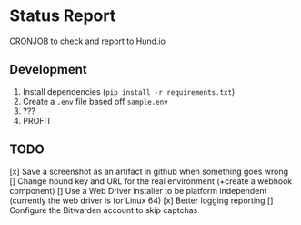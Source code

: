 # Status Report

CRONJOB to check and report to Hund.io 

## Development

1. Install dependencies (`pip install -r requirements.txt`)
1. Create a `.env` file based off `sample.env`
1. ???
1. PROFIT

## TODO
[x] Save a screenshot as an artifact in github when something goes wrong
[] Change hound key and URL for the real environment (+create a webhook component)
[] Use a Web Driver installer to be platform independent (currently the web driver is for Linux 64)
[x] Better logging reporting
[] Configure the Bitwarden account to skip captchas
